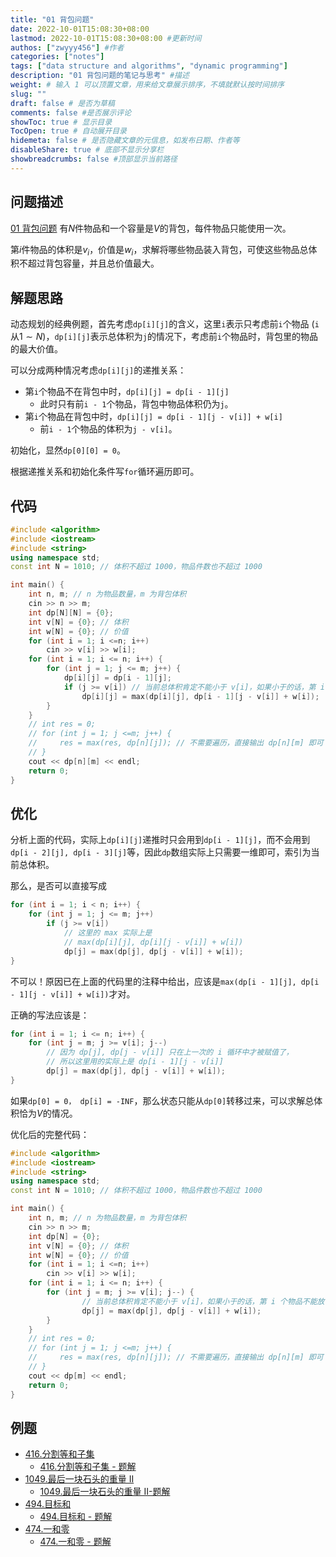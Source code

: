 ```yaml
---
title: "01 背包问题"
date: 2022-10-01T15:08:30+08:00
lastmod: 2022-10-01T15:08:30+08:00 #更新时间
authos: ["zwyyy456"] #作者
categories: ["notes"]
tags: ["data structure and algorithms", "dynamic programming"]
description: "01 背包问题的笔记与思考" #描述
weight: # 输入 1 可以顶置文章，用来给文章展示排序，不填就默认按时间排序
slug: ""
draft: false # 是否为草稿
comments: false #是否展示评论
showToc: true # 显示目录
TocOpen: true # 自动展开目录
hidemeta: false # 是否隐藏文章的元信息，如发布日期、作者等
disableShare: true # 底部不显示分享栏
showbreadcrumbs: false #顶部显示当前路径
---
```

## 问题描述
[01 背包问题](https://www.acwing.com/problem/content/2/)
有$N$件物品和一个容量是$V$的背包，每件物品只能使用一次。

第$i$件物品的体积是$v_i$，价值是$w_i$，求解将哪些物品装入背包，可使这些物品总体积不超过背包容量，并且总价值最大。

## 解题思路
动态规划的经典例题，首先考虑`dp[i][j]`的含义，这里`i`表示只考虑前`i`个物品 (`i`从$1\sim N$)，`dp[i][j]`表示总体积为`j`的情况下，考虑前`i`个物品时，背包里的物品的最大价值。

可以分成两种情况考虑`dp[i][j]`的递推关系：
- 第`i`个物品不在背包中时，`dp[i][j] = dp[i - 1][j]`
    - 此时只有前`i - 1`个物品，背包中物品体积仍为`j`。
- 第`i`个物品在背包中时，`dp[i][j] = dp[i - 1][j - v[i]] + w[i]`
    - 前`i - 1`个物品的体积为`j - v[i]`。

初始化，显然`dp[0][0] = 0`。

根据递推关系和初始化条件写`for`循环遍历即可。

## 代码
```cpp
#include <algorithm>
#include <iostream>
#include <string>
using namespace std;
const int N = 1010; // 体积不超过 1000，物品件数也不超过 1000

int main() {
    int n, m; // n 为物品数量，m 为背包体积
    cin >> n >> m;
    int dp[N][N] = {0};
    int v[N] = {0}; // 体积
    int w[N] = {0}; // 价值
    for (int i = 1; i <=n; i++)
        cin >> v[i] >> w[i];
    for (int i = 1; i <= n; i++) {
        for (int j = 1; j <= m; j++) {
            dp[i][j] = dp[i - 1][j];
            if (j >= v[i]) // 当前总体积肯定不能小于 v[i]，如果小于的话，第 i 个物品不能放
                dp[i][j] = max(dp[i][j], dp[i - 1][j - v[i]] + w[i]);
        }
    }
    // int res = 0;
    // for (int j = 1; j <=m; j++) {
    //     res = max(res, dp[n][j]); // 不需要遍历，直接输出 dp[n][m] 即可
    // }
    cout << dp[n][m] << endl;
    return 0;
}
```

## 优化
分析上面的代码，实际上`dp[i][j]`递推时只会用到`dp[i - 1][j]`，而不会用到`dp[i - 2][j], dp[i - 3][j]`等，因此`dp`数组实际上只需要一维即可，索引为当前总体积。

那么，是否可以直接写成
```cpp
for (int i = 1; i < n; i++) {
    for (int j = 1; j <= m; j++)
        if (j >= v[i])
            // 这里的 max 实际上是
            // max(dp[i][j], dp[i][j - v[i]] + w[i])
            dp[j] = max(dp[j], dp[j - v[i]] + w[i]);  
}
```

不可以！原因已在上面的代码里的注释中给出，应该是`max(dp[i - 1][j], dp[i - 1][j - v[i]] + w[i])`才对。

正确的写法应该是：
```cpp
for (int i = 1; i <= n; i++) {
    for (int j = m; j >= v[i]; j--)
        // 因为 dp[j], dp[j - v[i]] 只在上一次的 i 循环中才被赋值了，
        // 所以这里用的实际上是 dp[i - 1][j - v[i]]
        dp[j] = max(dp[j], dp[j - v[i]] + w[i]); 
}
```

如果`dp[0] = 0， dp[i] = -INF`，那么状态只能从`dp[0]`转移过来，可以求解总体积恰为$V$的情况。

优化后的完整代码：
```cpp
#include <algorithm>
#include <iostream>
#include <string>
using namespace std;
const int N = 1010; // 体积不超过 1000，物品件数也不超过 1000

int main() {
    int n, m; // n 为物品数量，m 为背包体积
    cin >> n >> m;
    int dp[N] = {0};
    int v[N] = {0}; // 体积
    int w[N] = {0}; // 价值
    for (int i = 1; i <=n; i++)
        cin >> v[i] >> w[i];
    for (int i = 1; i <= n; i++) {
        for (int j = m; j >= v[i]; j--) {
                // 当前总体积肯定不能小于 v[i]，如果小于的话，第 i 个物品不能放
                dp[j] = max(dp[j], dp[j - v[i]] + w[i]);
        }
    }
    // int res = 0;
    // for (int j = 1; j <=m; j++) {
    //     res = max(res, dp[n][j]); // 不需要遍历，直接输出 dp[n][m] 即可
    // }
    cout << dp[m] << endl;
    return 0;
}
```

## 例题
- [416.分割等和子集](https://leetcode.cn/problems/partition-equal-subset-sum/)
    - [416.分割等和子集 - 题解](https://zwyyy456.vercel.app/zh/posts/tech/416.partition-equal-subset-sum)
- [1049.最后一块石头的重量 II](https://leetcode.cn/problems/last-stone-weight-ii/)
    - [1049.最后一块石头的重量 II-题解](https://zwyyy456.vercel.app/zh/posts/tech/1049.last-stone-weight-ii/)
- [494.目标和](https://leetcode.cn/problems/target-sum/)
    - [494.目标和 - 题解](https://zwyyy456.vercel.app/zh/posts/tech/494.target-sum/)
- [474.一和零](https://leetcode.cn/problems/ones-and-zeroes/)
    - [474.一和零 - 题解](https://zwyyy456.vercel.app/zh/posts/tech/474.ones-and-zeroes/)
